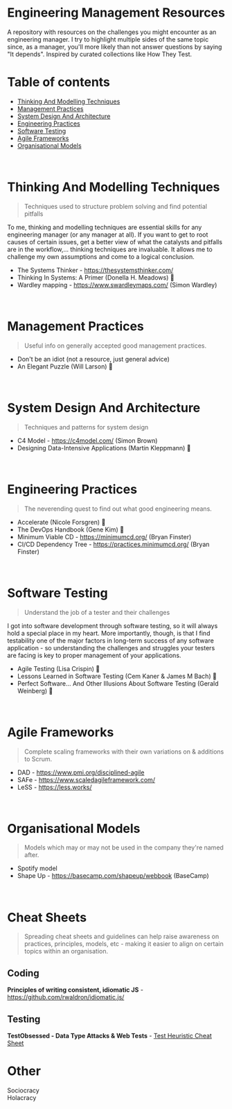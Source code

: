 # Engineering Management Resources
A repository with resources on the challenges you might encounter as an engineering manager. I try to highlight multiple sides of the same topic since, as a manager, you'll more likely than not answer questions by saying "It depends". Inspired by curated collections like How They Test.
<br>

# Table of contents
- [Thinking And Modelling Techniques](#thinking-and-modelling-techniques)
- [Management Practices](#management-practices)
- [System Design And Architecture](#system-design-and-architecture)
- [Engineering Practices](#engineering-practices)
- [Software Testing](#software-testing)
- [Agile Frameworks](#agile-frameworks)
- [Organisational Models](#organisational-models)
<br>

# Thinking And Modelling Techniques
> Techniques used to structure problem solving and find potential pitfalls

To me, thinking and modelling techniques are essential skills for any engineering manager (or any manager at all). If you want to get to root causes of certain issues, get a better view of what the catalysts and pitfalls are in the workflow,... thinking techniques are invaluable. It allows me to challenge my own assumptions and come to a logical conclusion.

- The Systems Thinker - https://thesystemsthinker.com/
- Thinking In Systems: A Primer (Donella H. Meadows) 📘 
- Wardley mapping - https://www.swardleymaps.com/ (Simon Wardley)
<br>


# Management Practices
> Useful info on generally accepted good management practices.

- Don't be an idiot (not a resource, just general advice)
- An Elegant Puzzle (Will Larson) 📘
<br>

# System Design And Architecture
> Techniques and patterns for system design

- C4 Model - https://c4model.com/ (Simon Brown)
- Designing Data-Intensive Applications (Martin Kleppmann) 📘
<br>

# Engineering Practices
> The neverending quest to find out what good engineering means.

- Accelerate (Nicole Forsgren) 📘
- The DevOps Handbook (Gene Kim) 📘
- Minimum Viable CD - https://minimumcd.org/ (Bryan Finster) 
- CI/CD Dependency Tree - https://practices.minimumcd.org/ (Bryan Finster)
<br>

# Software Testing
> Understand the job of a tester and their challenges

I got into software development through software testing, so it will always hold a special place in my heart. More importantly, though, is that I find testability one of the major factors in long-term success of any software application - so understanding the challenges and struggles your testers are facing is key to proper management of your applications.


- Agile Testing (Lisa Crispin) 📘
- Lessons Learned in Software Testing (Cem Kaner & James M Bach) 📘
- Perfect Software... And Other Illusions About Software Testing (Gerald Weinberg) 📘
<br>

# Agile Frameworks
> Complete scaling frameworks with their own variations on & additions to Scrum.

- DAD  - https://www.pmi.org/disciplined-agile
- SAFe - https://www.scaledagileframework.com/
- LeSS - https://less.works/
<br>

# Organisational Models
> Models which may or may not be used in the company they're named after.  

- Spotify model
- Shape Up - https://basecamp.com/shapeup/webbook (BaseCamp)
<br>

# Cheat Sheets
> Spreading cheat sheets and guidelines can help raise awareness on practices, principles, models, etc - making it easier to align on certain topics within an organisation.  

## Coding
**Principles of writing consistent, idiomatic JS** - https://github.com/rwaldron/idiomatic.js/

## Testing
**TestObsessed - Data Type Attacks & Web Tests** - [Test Heuristic Cheat Sheet](https://testobsessed.com/wp-content/uploads/2011/04/testheuristicscheatsheetv1.pdf)


# Other
Sociocracy <br>
Holacracy <br>
 
